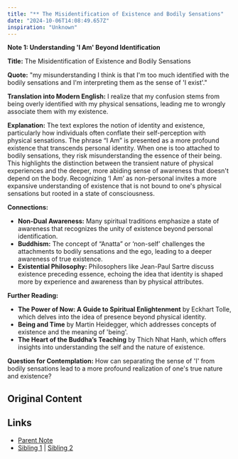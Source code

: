```yaml
---
title: "** The Misidentification of Existence and Bodily Sensations"
date: "2024-10-06T14:08:49.657Z"
inspiration: "Unknown"
---
```



**Note 1: Understanding 'I Am' Beyond Identification**

**Title:** The Misidentification of Existence and Bodily Sensations

**Quote:** "my misunderstanding I think is that I'm too much identified with the bodily sensations and I'm interpreting them as the sense of 'I exist'."

**Translation into Modern English:** I realize that my confusion stems from being overly identified with my physical sensations, leading me to wrongly associate them with my existence.

**Explanation:** The text explores the notion of identity and existence, particularly how individuals often conflate their self-perception with physical sensations. The phrase “I Am” is presented as a more profound existence that transcends personal identity. When one is too attached to bodily sensations, they risk misunderstanding the essence of their being. This highlights the distinction between the transient nature of physical experiences and the deeper, more abiding sense of awareness that doesn't depend on the body. Recognizing ‘I Am’ as non-personal invites a more expansive understanding of existence that is not bound to one's physical sensations but rooted in a state of consciousness.

**Connections:**
- **Non-Dual Awareness:** Many spiritual traditions emphasize a state of awareness that recognizes the unity of existence beyond personal identification.
- **Buddhism:** The concept of “Anatta” or ‘non-self’ challenges the attachments to bodily sensations and the ego, leading to a deeper awareness of true existence.
- **Existential Philosophy:** Philosophers like Jean-Paul Sartre discuss existence preceding essence, echoing the idea that identity is shaped more by experience and awareness than by physical attributes. 

**Further Reading:**
- **The Power of Now: A Guide to Spiritual Enlightenment** by Eckhart Tolle, which delves into the idea of presence beyond physical identity.
- **Being and Time** by Martin Heidegger, which addresses concepts of existence and the meaning of 'being'.
- **The Heart of the Buddha’s Teaching** by Thich Nhat Hanh, which offers insights into understanding the self and the nature of existence.

**Question for Contemplation:** How can separating the sense of 'I' from bodily sensations lead to a more profound realization of one's true nature and existence?



## Original Content



## Links

- [Parent Note](/parent-note.md)
- [Sibling 1](/zettel1.md) | [Sibling 2](/zettel2.md)
